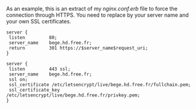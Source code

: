As an example, this is an extract of my *nginx.conf.erb* file to force the connection through HTTPS. You need to replace by your server name and your own SSL certificates.  

    server {
     listen         80;
     server_name    bege.hd.free.fr;
     return         301 https://$server_name$request_uri;
    }

    server {
     listen         443 ssl;
     server_name    bege.hd.free.fr;
     ssl on;
     ssl_certificate /etc/letsencrypt/live/bege.hd.free.fr/fullchain.pem;
     ssl_certificate_key /etc/letsencrypt/live/bege.hd.free.fr/privkey.pem;
    }
